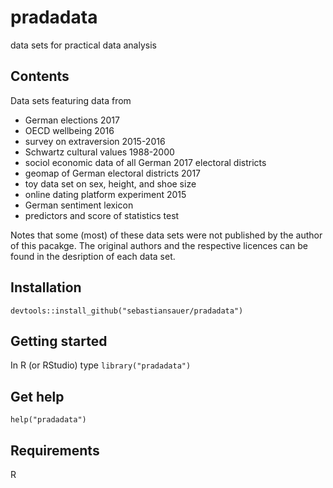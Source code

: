 # pradadata
data sets for practical data analysis


## Contents
Data sets featuring data from

- German elections 2017
- OECD wellbeing 2016
- survey on extraversion 2015-2016
- Schwartz cultural values 1988-2000
- sociol economic data of all German 2017 electoral districts
- geomap of German electoral districts 2017
- toy data set on sex, height, and shoe size
- online dating platform experiment 2015
- German sentiment lexicon
- predictors and score of statistics test


Notes that some (most) of these data sets were not published by the author of this pacakge. The original authors and the respective licences can be found in the desription of each data set.


## Installation
`devtools::install_github("sebastiansauer/pradadata")`


## Getting started

In R (or RStudio) type
`library("pradadata")`


## Get help
`help("pradadata")`


## Requirements
R
